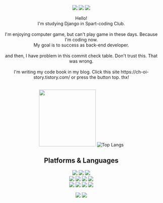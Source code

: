 <div align=center> 
  <p>
  <a href="https://ch-oi-story.tistory.com/" target="_blank"><img src="https://img.shields.io/badge/Blog-DD0B78?style=flat-square&logo=GitHub%20Sponsors&logoColor=white"/></a>
  <a href="mailto:theyuri1337@naver.com" target="_blank"><img src="https://img.shields.io/badge/theyuri1337@naver.com-EA4335?style=flat-square&logo=Gmail&logoColor=white"/></a>
  <a href="링크드인" target="_blank"><img src="https://img.shields.io/badge/godChoi96-0A66C2?style=flat-square&logo=Linkedin&logoColor=white"/></a>
  
</p>
<p>
  Hello! <br/>
  I'm studying Django in Spart-coding Club.<br/><br/>
  I'm enjoying computer game, but can't play game in these days. Because I'm coding now.<br/>
  My goal is to success as back-end developer.<br/><br/>
  and then, I have problem in this commit check table. Don't trust this. That was wrong.<br></br>
  I'm writing my code book in my blog. Click this site https://ch-oi-story.tistory.com/ or press the button top. thx!<br></br>
</p>

   <img height="180em" src="https://github-readme-stats.vercel.app/api?username=godChoi96&show_icons=true&hide_border=true&&count_private=true&include_all_commits=true" />   ![Top Langs](https://github-readme-stats.vercel.app/api/top-langs/?username=godChoi96&layout=compact&hide_border=true&theme=white)
  
 


  
  

## Platforms & Languages
<p>
  
  <img src="https://img.shields.io/badge/java-007396?style=for-the-badge&logo=java&logoColor=white"> 
  <img src="https://img.shields.io/badge/c++-00599C?style=for-the-badge&logo=c%2B%2B&logoColor=white">
  <img src="https://img.shields.io/badge/python-3776AB?style=for-the-badge&logo=python&logoColor=white"> 
  <br>  
    <img src="https://img.shields.io/badge/html5-E34F26?style=for-the-badge&logo=html5&logoColor=white"> 
  <img src="https://img.shields.io/badge/css-1572B6?style=for-the-badge&logo=css3&logoColor=white"> 
  <img src="https://img.shields.io/badge/javascript-F7DF1E?style=for-the-badge&logo=javascript&logoColor=black"> 
  <img src="https://img.shields.io/badge/jquery-0769AD?style=for-the-badge&logo=jquery&logoColor=white">
  <br>
     <img src="https://img.shields.io/badge/mongoDB-47A248?style=for-the-badge&logo=MongoDB&logoColor=white">
    <img src="https://img.shields.io/badge/django-092E20?style=for-the-badge&logo=django&logoColor=white">
  <img src="https://img.shields.io/badge/flask-000000?style=for-the-badge&logo=flask&logoColor=white">
      <img src="https://img.shields.io/badge/bootstrap-7952B3?style=for-the-badge&logo=bootstrap&logoColor=white">
  <br>
</p>

<p>
  <img src="https://img.shields.io/badge/github-181717?style=for-the-badge&logo=github&logoColor=white">
  <img src="https://img.shields.io/badge/git-F05032?style=for-the-badge&logo=git&logoColor=white">
</p>
</div>
</div>
